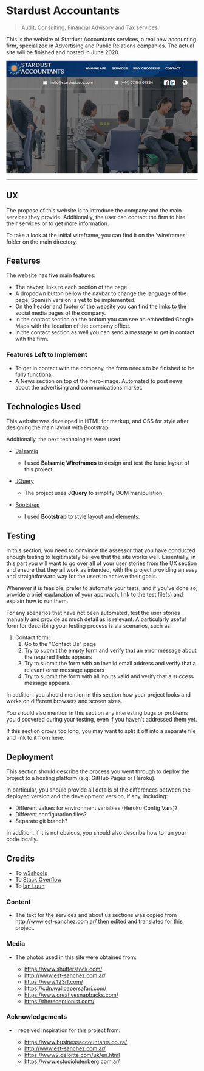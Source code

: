 # Stardust Accountants

> Audit, Consulting, Financial Advisory and Tax services.

This is the website of Stardust Accountants services, a real new accounting firm, specialized in Advertising and Public Relations companies. The actual site will be finished and hosted in June 2020.

![](/assets/images/screenshot.png)
 
---

## UX
 
The propose of this website is to introduce the company and the main services they provide. Additionally, the user can contact the firm to hire their services or to get more information.

To take a look at the initial wireframe, you can find it on the 'wireframes' folder on the main directory.

## Features

The website has five main features:
 - The navbar links to each section of the page.
 - A dropdown button bellow the navbar to change the language of the page, Spanish version is yet to be implemented.
 - On the header and footer of the website you can find the links to the social media pages of the company.
 - In the contact section on the bottom you can see an embedded Google Maps with the location of the company office.
 - In the contact section as well you can send a message to get in contact with the firm.
 
### Features Left to Implement
- To get in contact with the company, the form needs to be finished to be fully functional.
- A News section on top of the hero-image. Automated to post news about the advertising and communications market.

## Technologies Used

This website was developed in HTML for markup, and CSS for style after designing the main layout with Bootstrap. 

Additionally, the next technologies were used:

- [Balsamiq](https://balsamiq.com/)
    - I used **Balsamiq Wireframes** to design and test the base layout of this project.

- [JQuery](https://jquery.com)
    - The project uses **JQuery** to simplify DOM manipulation.

- [Bootstrap](https://getbootstrap.com/)
    - I used **Bootstrap** to style layout and elements.

## Testing

In this section, you need to convince the assessor that you have conducted enough testing to legitimately believe that the site works well. Essentially, in this part you will want to go over all of your user stories from the UX section and ensure that they all work as intended, with the project providing an easy and straightforward way for the users to achieve their goals.

Whenever it is feasible, prefer to automate your tests, and if you've done so, provide a brief explanation of your approach, link to the test file(s) and explain how to run them.

For any scenarios that have not been automated, test the user stories manually and provide as much detail as is relevant. A particularly useful form for describing your testing process is via scenarios, such as:

1. Contact form:
    1. Go to the "Contact Us" page
    2. Try to submit the empty form and verify that an error message about the required fields appears
    3. Try to submit the form with an invalid email address and verify that a relevant error message appears
    4. Try to submit the form with all inputs valid and verify that a success message appears.

In addition, you should mention in this section how your project looks and works on different browsers and screen sizes.

You should also mention in this section any interesting bugs or problems you discovered during your testing, even if you haven't addressed them yet.

If this section grows too long, you may want to split it off into a separate file and link to it from here.

## Deployment

This section should describe the process you went through to deploy the project to a hosting platform (e.g. GitHub Pages or Heroku).

In particular, you should provide all details of the differences between the deployed version and the development version, if any, including:
- Different values for environment variables (Heroku Config Vars)?
- Different configuration files?
- Separate git branch?

In addition, if it is not obvious, you should also describe how to run your code locally.


## Credits

- To [w3shools](https://www.w3schools.com/)
- To [Stack Overflow](https://stackoverflow.com/)
- To [Ian Luun](https://ianlunn.github.io/Hover/)


### Content
- The text for the services and about us sections was copied from http://www.est-sanchez.com.ar/ then edited and translated for this project.

### Media
- The photos used in this site were obtained from:

    - https://www.shutterstock.com/
    - http://www.est-sanchez.com.ar/
    - https://www.123rf.com/
    - https://cdn.wallpapersafari.com/
    - https://www.creativesnapbacks.com/
    - https://thereceptionist.com/


### Acknowledgements

- I received inspiration for this project from:

    - https://www.businessaccountants.co.za/
    - http://www.est-sanchez.com.ar/
    - https://www2.deloitte.com/uk/en.html
    - https://www.estudiolutenberg.com.ar/